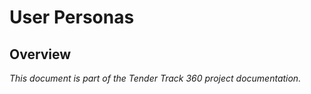 # User Personas

## Overview

*This document is part of the Tender Track 360 project documentation.*
